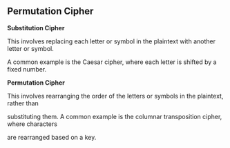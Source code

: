 ## Permutation Cipher


**Substitution Cipher** 

This involves replacing each letter or symbol in the plaintext with another letter or symbol.

A common example is the Caesar cipher, where each letter is shifted by a fixed number.

**Permutation Cipher** 

 This involves rearranging the order of the letters or symbols in the plaintext, rather than 
 
 substituting them. A common example is the columnar transposition cipher, where characters 
 
 are rearranged based on a key.

 
